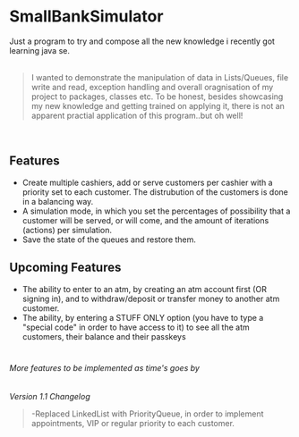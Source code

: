 # SmallBankSimulator 



Just a program to try and compose all the new knowledge i recently got learning java se. 
<br><br>
>I wanted to demonstrate the manipulation of  data in Lists/Queues, file write and read, exception handling and overall oragnisation of my project to packages, classes etc.
To be honest, besides showcasing my new knowledge and getting trained on applying it, there is not an apparent practial application of this program..but oh well!

<br>

## Features

- Create multiple cashiers, add or serve customers per cashier with a priority set to each customer. The distrubution of the customers is done in a balancing way.
- A simulation mode, in which you set the percentages of possibility that a customer will be served, or will come, and the amount of iterations (actions) per simulation.
- Save the state of the queues and restore them.

## Upcoming Features

- The ability to enter to an atm, by creating an atm account first (OR signing in), and to withdraw/deposit or transfer money to another atm customer.
-  The ability, by entering a STUFF ONLY option (you have to type a "special code" in order to have access to it) to see all the atm customers, their balance and their passkeys
  
#
_More features to be implemented as time's goes by_
<br><br><br>
_Version 1.1 Changelog_
>-Replaced LinkedList with PriorityQueue, in order to implement appointments, VIP or regular priority to each customer.
